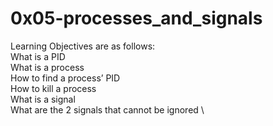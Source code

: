 # 0x05-processes_and_signals

Learning Objectives are as follows: \
What is a PID \
What is a process \
How to find a process’ PID \
How to kill a process \
What is a signal \
What are the 2 signals that cannot be ignored \
